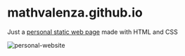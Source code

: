 # mathvalenza.github.io
Just a [personal static web page](https://mathvalenza.github.io) made with HTML and CSS

![personal-website](https://user-images.githubusercontent.com/34667046/87175632-4c191900-c2af-11ea-8477-ed475d8d020f.gif)
